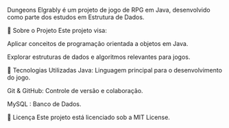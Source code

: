 
Dungeons Elgrably é um projeto de jogo de RPG em Java, desenvolvido como parte dos estudos em Estrutura de Dados.

📌 Sobre o Projeto
Este projeto visa:

Aplicar conceitos de programação orientada a objetos em Java.

Explorar estruturas de dados e algoritmos relevantes para jogos.

🚀 Tecnologias Utilizadas
Java: Linguagem principal para o desenvolvimento do jogo.

Git & GitHub: Controle de versão e colaboração.

MySQL : Banco de Dados.

📄 Licença
Este projeto está licenciado sob a MIT License.
